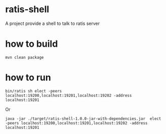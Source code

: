 # ratis-shell
A project provide a shell to talk to ratis server

# how to build
```Console
mvn clean package
```

# how to run

```Console
bin/ratis sh elect -peers localhost:19200,localhost:19201,localhost:19202 -address localhost:19201
```

Or

```Console
java -jar ./target/ratis-shell-1.0.0-jar-with-dependencies.jar  elect -peers localhost:19200,localhost:19201,localhost:19202 -address localhost:19201 
```